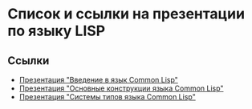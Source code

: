 # Список и ссылки на презентации по языку LISP

## Ссылки

- [Презентация "Введение в язык Common Lisp"](https://create.piktochart.com/output/65157431-business-minimalist)
- [Презентация "Основные конструкции языка Common Lisp"]([https://example.com/doc](https://create.piktochart.com/output/a0481df024da-business-minimalist))
- [Презентация "Системы типов языка Common Lisp"]([https://example.com/doc](https://create.piktochart.com/output/979086994cd6-create-your-own-presentation))
 
